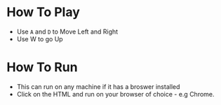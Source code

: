 #  How To Play

-  Use <code>A</code> and <code>D</code> to Move Left and Right
-  Use W to go Up

#  How To Run
-  This can run on any machine if it has a broswer installed
-  Click on the HTML and run on your browser of choice - e.g Chrome.

